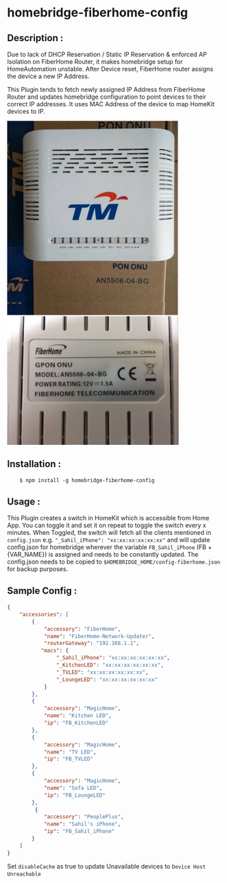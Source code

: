 # homebridge-fiberhome-config

## Description :

Due to lack of DHCP Reservation / Static IP Reservation & enforced AP Isolation on FiberHome Router, it makes homebridge setup for HomeAutomation unstable. After Device reset, FiberHome router assigns the device a new IP Address. 

This Plugin tends to fetch newly assigned IP Address from FiberHome Router and updates homebridge configuration to point devices to their correct IP addresses. It uses MAC Address of the device to map HomeKit devices to IP.

<p float="left">
  <img src="https://github.com/sahilchaddha/homebridge-fiberhome-config/raw/master/img/router-top.png" width="400" /> 
  <img src="https://github.com/sahilchaddha/homebridge-fiberhome-config/raw/master/img/router-bottom.jpg" width="400" />
</p>

## Installation : 

```shell
    $ npm install -g homebridge-fiberhome-config
```

## Usage :

This Plugin creates a switch in HomeKit which is accessible from Home App. You can toggle it and set it on repeat to toggle the switch every x minutes.
When Toggled, the switch will fetch all the clients mentioned in `config.json` e.g. `"_Sahil_iPhone": "xx:xx:xx:xx:xx:xx"` and will update config.json for homebridge wherever the variable `FB_Sahil_iPhone` (FB + {VAR_NAME}) is assigned and needs to be constantly updated. The config.json needs to be copied to `$HOMEBRIDGE_HOME/config-fiberhome.json` for backup purposes.

## Sample Config : 

```json
{
    "accessories": [
        {
            "accessory": "FiberHome",
            "name": "FiberHome-Network-Updater",
            "routerGateway": "192.168.1.1",
           "macs": {
                "_Sahil_iPhone": "xx:xx:xx:xx:xx:xx",
                "_KitchenLED": "xx:xx:xx:xx:xx:xx",
                "_TVLED": "xx:xx:xx:xx:xx:xx",
                "_LoungeLED": "xx:xx:xx:xx:xx:xx"
            }
        },
        {
            "accessory": "MagicHome",
            "name": "Kitchen LED",
            "ip": "FB_KitchenLED"
        },
        {
            "accessory": "MagicHome",
            "name": "TV LED",
            "ip": "FB_TVLED"
        },
        {
            "accessory": "MagicHome",
            "name": "Sofa LED",
            "ip": "FB_LoungeLED"
        },
         {
            "accessory": "PeoplePlus",
            "name": "Sahil's iPhone",
            "ip": "FB_Sahil_iPhone"
        }
    ]
}
```

Set `disableCache` as true to update Unavailable devices to `Device Host Unreachable`